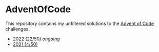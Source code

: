 # AdventOfCode

This repository contains my unfiltered solutions to the [Advent of Code](https://adventofcode.com/) challenges.

* [2022 (22/50) *ongoing*](2022)
* [2021 (4/50)](2021)
